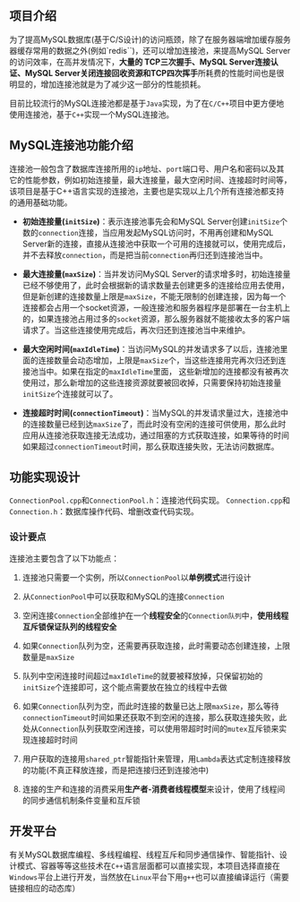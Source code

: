 ## 项目介绍
为了提高MySQL数据库(基于C/S设计)的访问瓶颈，除了在服务器端增加缓存服务器缓存常用的数据之外(例如`redis``)，还可以增加连接池，来提高MySQL Server的访问效率，在高并发情况下，**大量的 TCP三次握手、MySQL Server连接认证、MySQL Server关闭连接回收资源和TCP四次挥手**所耗费的性能时间也是很明显的，增加连接池就是为了减少这一部分的性能损耗。

目前比较流行的MySQL连接池都是基于`Java`实现，为了在`C/C++`项目中更方便地使用连接池，基于`C++`实现一个MySQL连接池。

## MySQL连接池功能介绍
连接池一般包含了数据库连接所用的`ip`地址、`port`端口号、用户名和密码以及其它的性能参数，例如初始连接量，最大连接量，最大空闲时间、连接超时时间等，该项目是基于C++语言实现的连接池，主要也是实现以上几个所有连接池都支持的通用基础功能。

- **初始连接量(`initSize`)**：表示连接池事先会和MySQL Server创建`initSize`个数的`connection`连接，当应用发起MySQL访问时，不用再创建和MySQL Server新的连接，直接从连接池中获取一个可用的连接就可以，使用完成后，并不去释放`connection`，而是把当前`connection`再归还到连接池当中。

- **最大连接量(`maxSize`)**：当并发访问MySQL Server的请求增多时，初始连接量已经不够使用了，此时会根据新的请求数量去创建更多的连接给应用去使用，但是新创建的连接数量上限是`maxSize`，不能无限制的创建连接，因为每一个连接都会占用一个socket资源，一般连接池和服务器程序是部署在一台主机上的，如果连接池占用过多的`socket`资源，那么服务器就不能接收太多的客户端请求了。当这些连接使用完成后，再次归还到连接池当中来维护。

- **最大空闲时间(`maxIdleTime`)**：当访问MySQL的并发请求多了以后，连接池里面的连接数量会动态增加，上限是`maxSize`个，当这些连接用完再次归还到连接池当中。如果在指定的`maxIdleTime`里面， 这些新增加的连接都没有被再次使用过，那么新增加的这些连接资源就要被回收掉，只需要保持初始连接量`initSize`个连接就可以了。
  
- **连接超时时间(`connectionTimeout`)**：当MySQL的并发请求量过大，连接池中的连接数量已经到达`maxSize`了，而此时没有空闲的连接可供使用，那么此时应用从连接池获取连接无法成功，通过阻塞的方式获取连接，如果等待的时间如果超过`connectionTimeout`时间，那么获取连接失败，无法访问数据库。

## 功能实现设计
`ConnectionPool.cpp`和`ConnectionPool.h`：连接池代码实现。
`Connection.cpp`和`Connection.h`：数据库操作代码、增删改查代码实现。

### 设计要点
连接池主要包含了以下功能点：
1. 连接池只需要一个实例，所以`ConnectionPool`以**单例模式**进行设计

2. 从`ConnectionPool`中可以获取和MySQL的连接`Connection`

3. 空闲连接`Connection`全部维护在一个**线程安全**的`Connection队列`中，**使用线程互斥锁保证队列的线程安全**
 
4. 如果`Connection`队列为空，还需要再获取连接，此时需要动态创建连接，上限数量是`maxSize `

5. 队列中空闲连接时间超过`maxIdleTime`的就要被释放掉，只保留初始的`initSize`个连接即可，这个能点需要放在独立的线程中去做 

6. 如果`Connection`队列为空，而此时连接的数量已达上限`maxSize`，那么等待`connectionTimeout`时间如果还获取不到空闲的连接，那么获取连接失败，此处从`Connection`队列获取空闲连接，可以使用带超时时间的`mutex`互斥锁来实现连接超时时间

7. 用户获取的连接用`shared_ptr`智能指针来管理，用`Lambda`表达式定制连接释放的功能(不真正释放连接，而是把连接归还到连接池中) 

8. 连接的生产和连接的消费采用**生产者-消费者线程模型**来设计，使用了线程间的同步通信机制条件变量和互斥锁


## 开发平台
有关MySQL数据库编程、多线程编程、线程互斥和同步通信操作、智能指针、设计模式、容器等等这些技术在`C++`语言层面都可以直接实现，本项目选择直接在`Windows`平台上进行开发，当然放在`Linux`平台下用`g++`也可以直接编译运行（需要链接相应的动态库）
